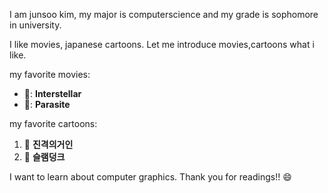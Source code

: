 I am junsoo kim, my major is computerscience and my grade is sophomore in university.

I like movies, japanese cartoons. Let me introduce movies,cartoons what i like.

my favorite movies:
* 🎥: **Interstellar**
* 🎥: **Parasite**

my favorite cartoons:
1. 📙 **진격의거인**
2. 📙 **슬램덩크**

I want to learn about computer graphics. Thank you for readings!! 😄
